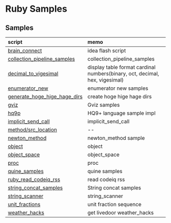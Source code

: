 # Ruby Samples
## Samples

|script|memo|
|:--|:--|
|[brain_connect](brain_connect)|idea flash script|
|[collection_pipeline_samples](collection_pipeline_samples)|collection_pipeline_samples|
|[decimal_to_vigesimal](decimal_to_vigesimal)|display table format cardinal numbers(binary, oct, decimal, hex, vigesimal)|
|[enumerator_new](enumerator_new)|enumerator new samples|
|[generate_hoge_hige_hage_dirs](generate_hoge_hige_hage_dirs)|create hoge hige hage dirs|
|[gviz](gviz)|Gviz samples|
|[hq9p](hq9p)|HQ9+ language sample impl|
|[implicit_send_call](implicit_send_call)|implicit_send_call|
|[method/src_location](method/src_location)|--|
|[newton_method](newton_method)|newton_method sample|
|[object](object)|object|
|[object_space](object_space)|object_space|
|[proc](proc)|proc|
|[quine_samples](quine_samples)|quine samples|
|[ruby_read_codeiq_rss](ruby_read_codeiq_rss)|read codeiq rss|
|[string_concat_samples](string_concat_samples)|String concat samples|
|[string_scanner](string_scanner)|string_scanner|
|[unit_fractions](unit_fractions)|unit fraction sequence|
|[weather_hacks](weather_hacks)|get livedoor weather_hacks|
